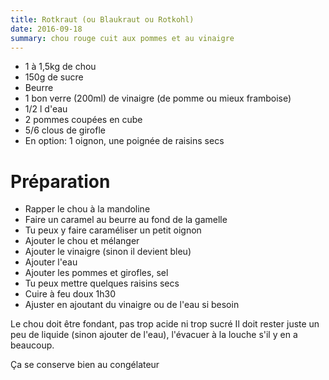```yaml
---
title: Rotkraut (ou Blaukraut ou Rotkohl)
date: 2016-09-18
summary: chou rouge cuit aux pommes et au vinaigre
---
```


* 1 à 1,5kg de chou
* 150g de sucre
* Beurre
* 1 bon verre (200ml) de vinaigre (de pomme ou mieux framboise)
* 1/2 l d'eau
* 2 pommes coupées en cube
* 5/6 clous de girofle
* En option: 1 oignon, une poignée de raisins secs


Préparation
===========

* Rapper le chou à la mandoline
* Faire un caramel au beurre au fond de la gamelle
* Tu peux y faire caraméliser un petit oignon
* Ajouter le chou et mélanger
* Ajouter le vinaigre (sinon il devient bleu)
* Ajouter l'eau
* Ajouter les pommes et girofles, sel
* Tu peux mettre quelques raisins secs
* Cuire à feu doux 1h30
* Ajuster en ajoutant du vinaigre ou de l'eau si besoin


Le chou doit être fondant, pas trop acide ni trop sucré
Il doit rester juste un peu de liquide (sinon ajouter de l'eau), l'évacuer à la louche s'il y en a beaucoup.

Ça se conserve bien au congélateur

